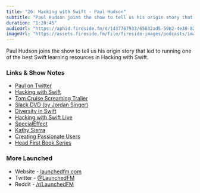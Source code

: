```yaml
---
title: "26: Hacking with Swift - Paul Hudson"
subtitle: "Paul Hudson joins the show to tell us his origin story that led to running one of the best Swift learning resources in Hacking with Swift."
duration: "1:20:45"
audioUrl: "https://aphid.fireside.fm/d/1437767933/65632ad5-59b2-4e30-82d1-13845dce07dd/d11384ea-69b5-4e33-bd0e-5d33fdba8a0d.mp3"
imageUrl: "https://assets.fireside.fm/file/fireside-images/podcasts/images/6/65632ad5-59b2-4e30-82d1-13845dce07dd/episodes/d/d11384ea-69b5-4e33-bd0e-5d33fdba8a0d/cover.jpg?v=1"
---
```


<p>Paul Hudson joins the show to tell us his origin story that led to running one of the best Swift learning resources in Hacking with Swift.</p>

<h3>Links &amp; Show Notes</h3>

<ul>
<li><a href="https://twitter.com/twostraws" rel="nofollow">Paul on Twitter</a></li>
<li><a href="https://www.hackingwithswift.com" rel="nofollow">Hacking with Swift</a></li>
<li><a href="https://youtu.be/kRqxyqjpOHs?t=39" rel="nofollow">Tom Cruise Screaming Trailer</a></li>
<li><a href="https://twitter.com/jsngr/status/1350851991640145925" rel="nofollow">Slack DVD (by Jordan Singer)</a></li>
<li><a href="https://swift.org/blog/diversity-in-swift/" rel="nofollow">Diversity in Swift</a></li>
<li><a href="https://www.hackingwithswift.com/live" rel="nofollow">Hacking with Swift Live</a></li>
<li><a href="https://www.specialeffect.org.uk" rel="nofollow">SpecialEffect</a></li>
<li><a href="https://en.wikipedia.org/wiki/Kathy_Sierra" rel="nofollow">Kathy Sierra</a></li>
<li><a href="http://headrush.typepad.com" rel="nofollow">Creating Passionate Users</a></li>
<li><a href="https://en.wikipedia.org/wiki/Head_First_(book_series)" rel="nofollow">Head First Book Series</a></li>
</ul>

<h3>More Launched</h3>

<ul>
<li>Website - <a href="https://launchedfm.com" rel="nofollow">launchedfm.com</a></li>
<li>Twitter - <a href="https://twitter.com/launchedfm" rel="nofollow">@LaunchedFM</a></li>
<li>Reddit - <a href="https://www.reddit.com/r/LaunchedFM/" rel="nofollow">/r/LaunchedFM</a></li>
</ul>

